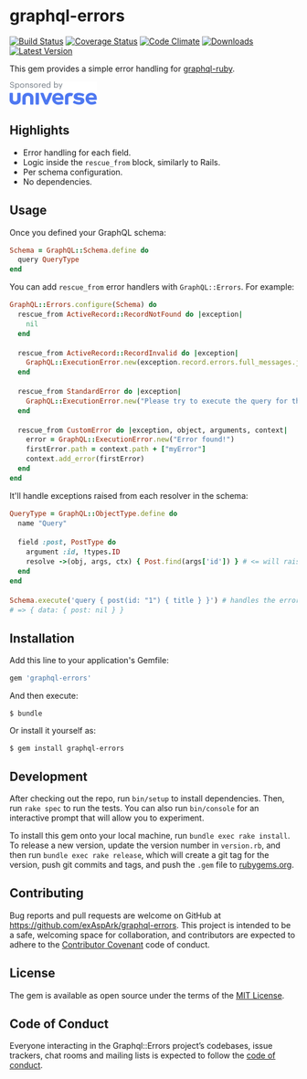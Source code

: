 # graphql-errors

[![Build Status](https://travis-ci.org/exAspArk/graphql-errors.svg?branch=master)](https://travis-ci.org/exAspArk/graphql-errors)
[![Coverage Status](https://coveralls.io/repos/github/exAspArk/graphql-errors/badge.svg?branch=master)](https://coveralls.io/github/exAspArk/graphql-errors?branch=master)
[![Code Climate](https://img.shields.io/codeclimate/maintainability/exAspArk/graphql-errors.svg)](https://codeclimate.com/github/exAspArk/graphql-errors/maintainability)
[![Downloads](https://img.shields.io/gem/dt/graphql-errors.svg)](https://rubygems.org/gems/graphql-errors)
[![Latest Version](https://img.shields.io/gem/v/graphql-errors.svg)](https://rubygems.org/gems/graphql-errors)

This gem provides a simple error handling for [graphql-ruby](https://github.com/rmosolgo/graphql-ruby).

<a href="https://www.universe.com/" target="_blank" rel="noopener noreferrer">
  <img src="images/universe.png" height="41" width="153" alt="Sponsored by Universe" style="max-width:100%;">
</a>


## Highlights

* Error handling for each field.
* Logic inside the `rescue_from` block, similarly to Rails.
* Per schema configuration.
* No dependencies.

## Usage

Once you defined your GraphQL schema:

```ruby
Schema = GraphQL::Schema.define do
  query QueryType
end
```

You can add `rescue_from` error handlers with `GraphQL::Errors`. For example:

```ruby
GraphQL::Errors.configure(Schema) do
  rescue_from ActiveRecord::RecordNotFound do |exception|
    nil
  end

  rescue_from ActiveRecord::RecordInvalid do |exception|
    GraphQL::ExecutionError.new(exception.record.errors.full_messages.join("\n"))
  end

  rescue_from StandardError do |exception|
    GraphQL::ExecutionError.new("Please try to execute the query for this field later")
  end

  rescue_from CustomError do |exception, object, arguments, context|
    error = GraphQL::ExecutionError.new("Error found!")
    firstError.path = context.path + ["myError"]
    context.add_error(firstError)
  end
end
```

It'll handle exceptions raised from each resolver in the schema:

```ruby
QueryType = GraphQL::ObjectType.define do
  name "Query"

  field :post, PostType do
    argument :id, !types.ID
    resolve ->(obj, args, ctx) { Post.find(args['id']) } # <= will raise ActiveRecord::RecordNotFound
  end
end

Schema.execute('query { post(id: "1") { title } }') # handles the error without failing the whole query
# => { data: { post: nil } }
```

## Installation

Add this line to your application's Gemfile:

```ruby
gem 'graphql-errors'
```

And then execute:

    $ bundle

Or install it yourself as:

    $ gem install graphql-errors

## Development

After checking out the repo, run `bin/setup` to install dependencies. Then, run `rake spec` to run the tests. You can also run `bin/console` for an interactive prompt that will allow you to experiment.

To install this gem onto your local machine, run `bundle exec rake install`. To release a new version, update the version number in `version.rb`, and then run `bundle exec rake release`, which will create a git tag for the version, push git commits and tags, and push the `.gem` file to [rubygems.org](https://rubygems.org).

## Contributing

Bug reports and pull requests are welcome on GitHub at https://github.com/exAspArk/graphql-errors. This project is intended to be a safe, welcoming space for collaboration, and contributors are expected to adhere to the [Contributor Covenant](http://contributor-covenant.org) code of conduct.

## License

The gem is available as open source under the terms of the [MIT License](http://opensource.org/licenses/MIT).

## Code of Conduct

Everyone interacting in the Graphql::Errors project’s codebases, issue trackers, chat rooms and mailing lists is expected to follow the [code of conduct](https://github.com/exAspArk/graphql-errors/blob/master/CODE_OF_CONDUCT.md).
